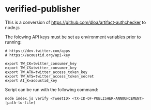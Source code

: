 # verified-publisher

This is a conversion of https://github.com/dloa/artifact-authchecker to node.js

The folowing API keys must be set as environment variables prior to running:
```
# https://dev.twitter.com/apps
# https://acoustid.org/api-key

export TW_CK=twitter_consumer_key
export TW_CS=twitter_consumer_key
export TW_ATK=twitter_access_token_key
export TW_ATS=twitter_access_token_secret
export AI_K=acoustid_key
```


Script can be run with the following command:
```
node index.js verify <TweetID> <TX-ID-OF-PUBLISHER-ANNOUNCEMENT> [path-to-file]
```
